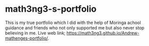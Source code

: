 # math3ng3-s-portfolio
This is my true portfolio which I did with the help of Moringa achool guidance and friends who not only supported me but also never stop believing in me.
Live web link; https://math3ng3.github.io/Andrew-mathenges-portfolio/.
